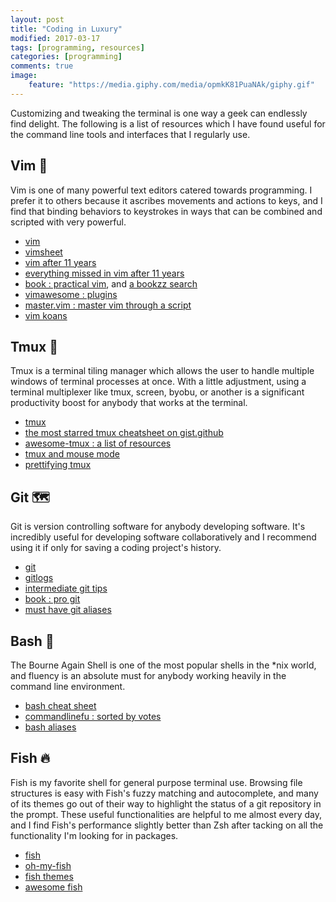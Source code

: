 ```yaml
---
layout: post
title: "Coding in Luxury"
modified: 2017-03-17
tags: [programming, resources]
categories: [programming]
comments: true
image:
    feature: "https://media.giphy.com/media/opmkK81PuaNAk/giphy.gif"
---
```


Customizing and tweaking the terminal is one way a geek can endlessly
find delight. The following is a list of resources which I have found useful for 
the command line tools and interfaces that I regularly use. 
<!--more-->

## Vim 🎑

Vim is one of many powerful text editors catered towards programming. I prefer
it to others because it ascribes movements and actions to keys, and
I find that binding behaviors to keystrokes in ways that can be combined and
scripted with very powerful.

- [vim](http://www.vim.org/)
- [vimsheet](http://vimsheet.com/)
- [vim after 11 years](https://statico.github.io/vim.html)
- [everything missed in vim after 11 years](https://statico.github.io/vim2.html)
- [book : practical vim](https://books.google.com/books?id=RxOcCgAAQBAJ), and [a bookzz search](http://bookzz.org/?ft=on&q=practical+vim)
- [vimawesome : plugins](http://vimawesome.com/)
- [master.vim : master vim through a script](https://gist.github.com/gmccreight/7519289)
- [vim koans](https://sanctum.geek.nz/arabesque/vim-koans/)

## Tmux 🌱

Tmux is a terminal tiling manager which allows the user to handle multiple
windows of terminal processes at once. With a little adjustment, using a
terminal multiplexer like tmux, screen, byobu, or another is
a significant productivity boost for anybody that works at the terminal.

- [tmux](https://tmux.github.io/)
- [the most starred tmux cheatsheet on gist.github](https://gist.github.com/MohamedAlaa/2961058)
- [awesome-tmux : a list of resources](https://github.com/rothgar/awesome-tmux)
- [tmux and mouse mode](http://tangledhelix.com/blog/2012/07/16/tmux-and-mouse-mode/)
- [prettifying tmux](http://www.hamvocke.com/blog/a-guide-to-customizing-your-tmux-conf/)

## Git 🗺

Git is version controlling software for anybody developing software. It's
incredibly useful for developing software collaboratively and I recommend
using it if only for saving a coding project's history.

- [git](https://git-scm.com/)
- [gitlogs](http://www.gitlogs.com)
- [intermediate git tips](http://www.alexkras.com/19-git-tips-for-everyday-use/)
- [book : pro git](https://git-scm.com/book/en/v2)
- [must have git aliases](http://durdn.com/blog/2012/11/22/must-have-git-aliases-advanced-examples/)

## Bash 🐌

The Bourne Again Shell is one of the most popular shells in the \*nix world,
and fluency is an absolute must for anybody working heavily in the command
line environment.

- [bash cheat sheet](http://www.tuxarena.com/intro/cheatsheet.html)
- [commandlinefu : sorted by votes](http://www.commandlinefu.com/commands/browse/sort-by-votes)
- [bash aliases](http://www.cyberciti.biz/tips/bash-aliases-mac-centos-linux-unix.html)

## Fish 🔥

Fish is my favorite shell for general purpose terminal use. Browsing file
structures is easy with Fish's fuzzy matching and autocomplete, and many
of its themes go out of their way to highlight the status of a git repository
in the prompt. These useful functionalities are helpful to me almost every day,
and I find Fish's performance slightly better than Zsh after tacking on all the
functionality I'm looking for in packages.

- [fish](https://fishshell.com/)
- [oh-my-fish](https://github.com/oh-my-fish/oh-my-fish)
- [fish themes](https://github.com/oh-my-fish/oh-my-fish/blob/master/docs/Themes.md)
- [awesome fish](https://github.com/fisherman/awesome-fish)
